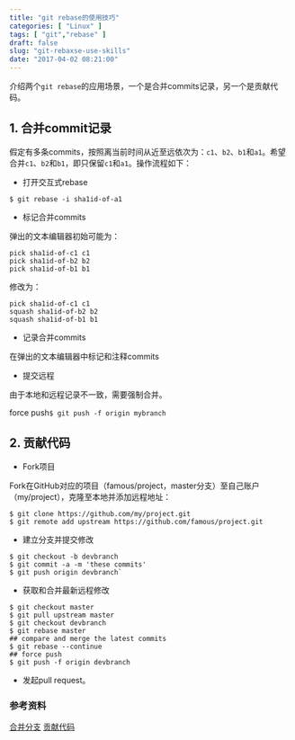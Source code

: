 ```yaml
---
title: "git rebase的使用技巧"
categories: [ "Linux" ]
tags: [ "git","rebase" ]
draft: false
slug: "git-rebaxse-use-skills"
date: "2017-04-02 08:21:00"
---
```


介绍两个`git rebase`的应用场景，一个是合并commits记录，另一个是贡献代码。

## 1. 合并commit记录

假定有多条commits，按照离当前时间从近至远依次为：`c1`、`b2`、`b1`和`a1`。希望合并`c1`、`b2`和`b1`，即只保留`c1`和`a1`。操作流程如下：


- 打开交互式rebase

`$ git rebase -i sha1id-of-a1`

- 标记合并commits

弹出的文本编辑器初始可能为：
<!--more-->

```
pick sha1id-of-c1 c1
pick sha1id-of-b2 b2
pick sha1id-of-b1 b1
```

修改为：

```
pick sha1id-of-c1 c1
squash sha1id-of-b2 b2
squash sha1id-of-b1 b1
```

- 记录合并commits

在弹出的文本编辑器中标记和注释commits

- 提交远程

由于本地和远程记录不一致，需要强制合并。

force push`$ git push -f origin mybranch`

## 2. 贡献代码

- Fork项目

Fork在GitHub对应的项目（famous/project，master分支）至自己账户（my/project），克隆至本地并添加远程地址：

```
$ git clone https://github.com/my/project.git
$ git remote add upstream https://github.com/famous/project.git
```

- 建立分支并提交修改

```
$ git checkout -b devbranch
$ git commit -a -m 'these commits'
$ git push origin devbranch`
```
- 获取和合并最新远程修改

```
$ git checkout master
$ git pull upstream master
$ git checkout devbranch
$ git rebase master
## compare and merge the latest commits
$ git rebase --continue
## force push
$ git push -f origin devbranch
```
- 发起pull request。

### 参考资料

[合并分支](http://itspg.logdown.com/posts/1731-git-squash-master-commits)
[贡献代码](https://segmentfault.com/a/1190000000736629)

